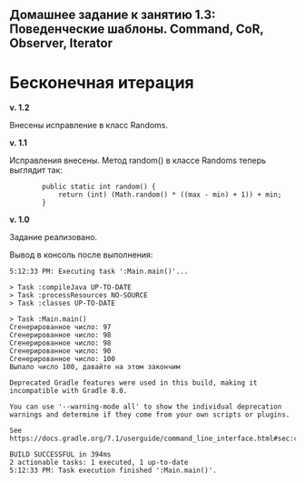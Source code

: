 ## Домашнее задание к занятию 1.3: Поведенческие шаблоны. Command, CoR, Observer, Iterator

# Бесконечная итерация

**v. 1.2**

Внесены исправление в класс Randoms.

**v. 1.1**

Исправления внесены. Метод random() в классе Randoms теперь выглядит так:
```
        public static int random() {
            return (int) (Math.random() * ((max - min) + 1)) + min;
        }
```


**v. 1.0**

Задание реализовано.

Вывод в консоль после выполнения:

```
5:12:33 PM: Executing task ':Main.main()'...

> Task :compileJava UP-TO-DATE
> Task :processResources NO-SOURCE
> Task :classes UP-TO-DATE

> Task :Main.main()
Сгенерированное число: 97
Сгенерированное число: 98
Сгенерированное число: 98
Сгенерированное число: 90
Сгенерированное число: 100
Выпало число 100, давайте на этом закончим

Deprecated Gradle features were used in this build, making it incompatible with Gradle 8.0.

You can use '--warning-mode all' to show the individual deprecation warnings and determine if they come from your own scripts or plugins.

See https://docs.gradle.org/7.1/userguide/command_line_interface.html#sec:command_line_warnings

BUILD SUCCESSFUL in 394ms
2 actionable tasks: 1 executed, 1 up-to-date
5:12:33 PM: Task execution finished ':Main.main()'.

```
